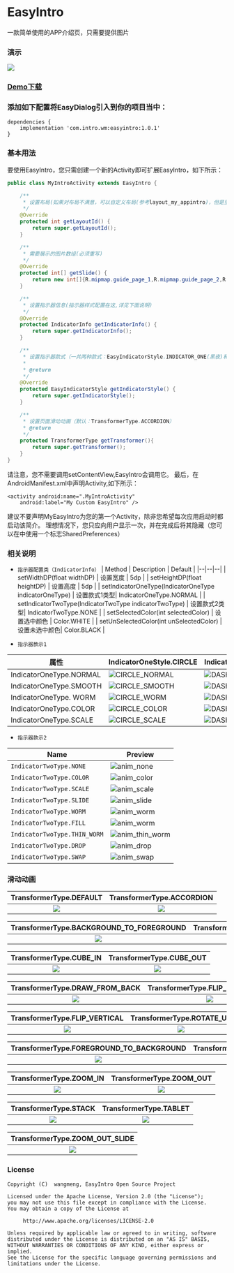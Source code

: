 # EasyIntro
一款简单使用的APP介绍页，只需要提供图片

### 演示
![](screenshots/easy_intro.gif)


### [Demo下载](https://github.com/Android-wangmeng/EasyIntro/releases/download/1.0.1/app-release.apk)

### 添加如下配置将EasyDialog引入到你的项目当中：
```groovv
dependencies {
    implementation 'com.intro.wm:easyintro:1.0.1'
}
```

### 基本用法
要使用EasyIntro，您只需创建一个新的Activity即可扩展EasyIntro，如下所示：
```java
public class MyIntroActivity extends EasyIntro {

    /**
     * 设置布局(如果对布局不满意，可以自定义布局(参考layout_my_appintro)，但是里面的控件ID不能变)
     */
    @Override
    protected int getLayoutId() {
        return super.getLayoutId();
    }

    /**
     * 需要展示的图片数组(必须重写)
     */
    @Override
    protected int[] getSlide() {
        return new int[]{R.mipmap.guide_page_1,R.mipmap.guide_page_2,R.mipmap.guide_page_3,R.mipmap.guide_page_4};
    }

    /**
     * 设置指示器信息(指示器样式配置在这,详见下面说明)
     */
    @Override
    protected IndicatorInfo getIndicatorInfo() {
        return super.getIndicatorInfo();
    }

    /**
     * 设置指示器款式（一共两种款式：EasyIndicatorStyle.INDICATOR_ONE(黑夜)和EasyIndicatorStyle.INDICATOR_TWO）
     *
     * @return
     */
    @Override
    protected EasyIndicatorStyle getIndicatorStyle() {
        return super.getIndicatorStyle();
    }

    /**
     * 设置页面滑动动画（默认：TransformerType.ACCORDION）
     * @return
     */
    protected TransformerType getTransformer(){
        return super.getTransformer();
    }
}
```
请注意，您不需要调用setContentView,EasyIntro会调用它。
最后，在AndroidManifest.xml中声明Activity,如下所示：
```
<activity android:name=".MyIntroActivity"
    android:label="My Custom EasyIntro" />
```
建议不要声明MyEasyIntro为您的第一个Activity，除非您希望每次应用启动时都启动该简介。
理想情况下，您只应向用户显示一次，并在完成后将其隐藏（您可以在中使用一个标志SharedPreferences）

### 相关说明
- `指示器配置类（IndicatorInfo）`
| Method | Description | Default |
|--|--|--|
| setWidthDP(float widthDP) | 设置宽度 | 5dp |
| setHeightDP(float heightDP) | 设置高度 | 5dp |
| setIndicatorOneType(IndicatorOneType indicatorOneType) | 设置款式1类型| IndicatorOneType.NORMAL |
| setIndicatorTwoType(IndicatorTwoType indicatorTwoType) | 设置款式2类型| IndicatorTwoType.NONE |
| setSelectedColor(int selectedColor) | 设置选中颜色 | Color.WHITE |
| setUnSelectedColor(int unSelectedColor) | 设置未选中颜色| Color.BLACK |

- `指示器款示1`

| 属性 | IndicatorOneStyle.CIRCLE | IndicatorOneStyle.DASH | IndicatorOneStyle.ROUND_RECT |
|--|--|--|--|
| IndicatorOneType.NORMAL| ![CIRCLE_NORMAL](screenshots/slide_circle_normal.gif) | ![DASH_NORMAL](screenshots/style_dash_normal.gif) | ![ROUND_RECT_NORMAL](screenshots/style_round_rect_normal.gif) |
| IndicatorOneType.SMOOTH| ![CIRCLE_SMOOTH](screenshots/slide_circle_smooth.gif) | ![DASH_SMOOTH](screenshots/style_dash_smooth.gif) | ![ROUND_RECT_SMOOTH](screenshots/style_round_rect_smooth.gif) |
| IndicatorOneType. WORM| ![CIRCLE_WORM](screenshots/slide_circle_worm.gif) | ![DASH_WORM](screenshots/style_dash_worm.gif) | ![ROUND_WORM](screenshots/style_round_rect_worm.gif) |
| IndicatorOneType.COLOR| ![CIRCLE_COLOR](screenshots/slide_circle_color.gif) | ![DASH_COLOR](screenshots/style_dash_color.gif) | ![ROUND_COLOR](screenshots/style_round_rect_color.gif) |
| IndicatorOneType.SCALE| ![CIRCLE_SCALE](screenshots/slide_circle_scale.gif) | ![DASH_SCALE](screenshots/style_dash_scale.gif) | ![ROUND_SCALE](screenshots/style_round_rect_scale.gif) |

- `指示器款示2`

Name | Preview
-------- | ---
`IndicatorTwoType.NONE`|![anim_none](https://raw.githubusercontent.com/romandanylyk/PageIndicatorView/master/assets/anim_none.gif)
`IndicatorTwoType.COLOR`|![anim_color](https://raw.githubusercontent.com/romandanylyk/PageIndicatorView/master/assets/anim_color.gif)
`IndicatorTwoType.SCALE`|![anim_scale](https://raw.githubusercontent.com/romandanylyk/PageIndicatorView/master/assets/anim_scale.gif)
`IndicatorTwoType.SLIDE`|![anim_slide](https://raw.githubusercontent.com/romandanylyk/PageIndicatorView/master/assets/anim_slide.gif)
`IndicatorTwoType.WORM`|![anim_worm](https://raw.githubusercontent.com/romandanylyk/PageIndicatorView/master/assets/anim_worm.gif)
`IndicatorTwoType.FILL`|![anim_worm](https://raw.githubusercontent.com/romandanylyk/PageIndicatorView/master/assets/anim_fill.gif)
`IndicatorTwoType.THIN_WORM`|![anim_thin_worm](https://raw.githubusercontent.com/romandanylyk/PageIndicatorView/master/assets/anim_thin_worm.gif)
`IndicatorTwoType.DROP`|![anim_drop](https://raw.githubusercontent.com/romandanylyk/PageIndicatorView/master/assets/anim_drop.gif)
`IndicatorTwoType.SWAP`|![anim_swap](https://raw.githubusercontent.com/romandanylyk/PageIndicatorView/master/assets/anim_swap.gif)

### 滑动动画

|TransformerType.DEFAULT|TransformerType.ACCORDION|
|:---:|:---:|
|![](screenshots/transformer_default.gif)|![](screenshots/transformer_accordion.gif)|

|TransformerType.BACKGROUND_TO_FOREGROUND|TransformerType.DEPTH_PAGE|
|:---:|:---:|
|![](screenshots/transformer_background_to_reground.gif)|![](screenshots/transformer_depth_page.gif)|

|TransformerType.CUBE_IN|TransformerType.CUBE_OUT|
|:---:|:---:|
|![](screenshots/transformer_cube_in.gif)|![](screenshots/transformer_cube_out.gif)|

|TransformerType.DRAW_FROM_BACK|TransformerType.FLIP_HORIZONTAL|
|:---:|:---:|
|![](screenshots/transformer_draw_from_back.gif)|![](screenshots/transformer_flip_horizontal.gif)|

|TransformerType.FLIP_VERTICAL|TransformerType.ROTATE_UP|
|:---:|:---:|
|![](screenshots/transformer_flip_vertical.gif)|![](screenshots/transformer_rotate_up.gif)|

|TransformerType.FOREGROUND_TO_BACKGROUND|TransformerType.ROTATE_DOWN|
|:---:|:---:|
|![](screenshots/transformer_foreground_to_background.gif)|![](screenshots/transformer_rotate_down.gif)|

|TransformerType.ZOOM_IN|TransformerType.ZOOM_OUT|
|:---:|:---:|
|![](screenshots/transformer_zoom_in.gif)|![](screenshots/transformer_zoom_out.gif)

|TransformerType.STACK|TransformerType.TABLET|
|:---:|:---:|
|![](screenshots/transformer_stack.gif)|![](screenshots/transformer_tablet.gif)|

|TransformerType.ZOOM_OUT_SLIDE|
|:---:|
|![](screenshots/transformer_zoom_out_slide.gif)|

### License
```
Copyright (C)  wangmeng, EasyIntro Open Source Project

Licensed under the Apache License, Version 2.0 (the "License");
you may not use this file except in compliance with the License.
You may obtain a copy of the License at

     http://www.apache.org/licenses/LICENSE-2.0

Unless required by applicable law or agreed to in writing, software
distributed under the License is distributed on an "AS IS" BASIS,
WITHOUT WARRANTIES OR CONDITIONS OF ANY KIND, either express or implied.
See the License for the specific language governing permissions and
limitations under the License.
```



